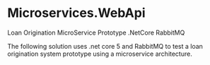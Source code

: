 # Microservices.WebApi
Loan Origination MicroService Prototype .NetCore RabbitMQ

The following solution uses .net core 5 and RabbitMQ to test a loan origination system prototype using a microservice architecture.

